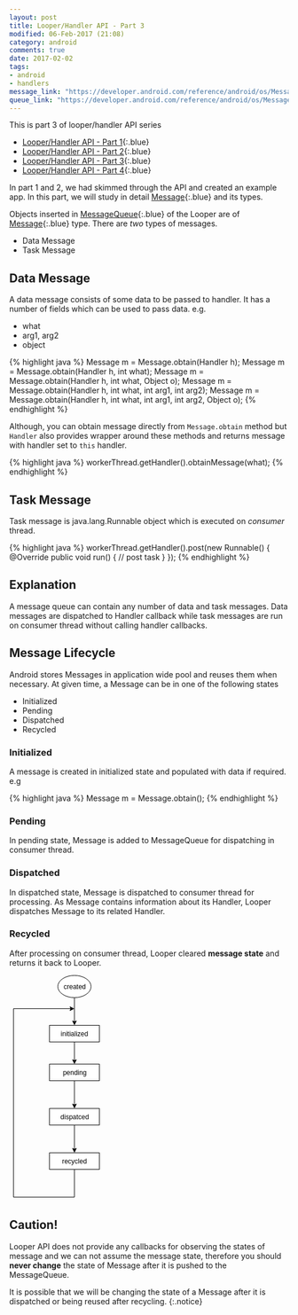 ```yaml
---
layout: post
title: Looper/Handler API - Part 3
modified: 06-Feb-2017 (21:08)
category: android
comments: true
date: 2017-02-02
tags:
- android
- handlers
message_link: "https://developer.android.com/reference/android/os/Message.html"
queue_link: "https://developer.android.com/reference/android/os/MessageQueue.html"
---
```


This is part 3 of looper/handler API series

- [Looper/Handler API - Part 1]({{site.url}}/looper-handler-api/){:.blue}
- [Looper/Handler API - Part 2]({{site.url}}/looper-handler-api-part-2/){:.blue}
- [Looper/Handler API - Part 3]({{site.url}}/looper-handler-api-part-3/){:.blue}
- [Looper/Handler API - Part 4]({{site.url}}/looper-handler-api-part-4/){:.blue}


In part 1 and 2, we had skimmed through the API and created an example app. In this part, we will study in detail [Message]({{page.message_link}}){:.blue}
and its types.

Objects inserted in [MessageQueue]({{page.queue_link}}){:.blue} of the Looper are of [Message]({{page.message_link}}){:.blue} type. There are
 *two* types of messages.

 - Data Message
 - Task Message

## Data Message

 A data message consists of some data to be passed to handler. It has a number of fields which can be used to pass data. e.g.

 - what
 - arg1, arg2
 - object

 {% highlight java %}
Message m = Message.obtain(Handler h);
Message m = Message.obtain(Handler h, int what);
Message m = Message.obtain(Handler h, int what, Object o);
Message m = Message.obtain(Handler h, int what, int arg1, int arg2);
Message m = Message.obtain(Handler h, int what, int arg1, int arg2, Object o);
 {% endhighlight %}

Although, you can obtain message directly from `Message.obtain` method but `Handler` also provides wrapper around these methods and returns message with handler set to `this` 
handler.

{% highlight java %}
workerThread.getHandler().obtainMessage(what);
{% endhighlight %}

## Task Message

Task message is java.lang.Runnable object which is executed on *consumer* thread.

{% highlight java %}
     workerThread.getHandler().post(new Runnable() {
                @Override
                public void run() {
                    // post task
                }
            });
{% endhighlight %}

## Explanation

A message queue can contain any number of data and task messages. Data messages are dispatched to Handler callback while task messages
are run on consumer thread without calling handler callbacks.

## Message Lifecycle

Android stores Messages in application wide pool and reuses them when necessary. At given time, a Message can be in one of the
following states

- Initialized
- Pending
- Dispatched
- Recycled

### Initialized

A message is created in initialized state and populated with data if required. e.g

{% highlight java %}
Message m = Message.obtain();
{% endhighlight %}

### Pending

In pending state, Message is added to MessageQueue for dispatching in consumer thread.

### Dispatched

In dispatched state, Message is dispatched to consumer thread for processing. As Message contains information about its Handler,
Looper dispatches Message to its related Handler.

### Recycled

After processing on consumer thread, Looper cleared **message state** and returns it back to Looper.

<svg xmlns="http://www.w3.org/2000/svg" xmlns:xlink="http://www.w3.org/1999/xlink" width="163px" version="1.1" viewBox="0 0 163 409" style="max-width:100%;max-height:409px;"><defs/><g transform="translate(0.5,0.5)"><path d="M 117 40 L 117 83.63" fill="none" stroke="#000000" stroke-miterlimit="10" pointer-events="none"/><path d="M 117 88.88 L 113.5 81.88 L 117 83.63 L 120.5 81.88 Z" fill="#000000" stroke="#000000" stroke-miterlimit="10" pointer-events="none"/><ellipse cx="117" cy="20" rx="30" ry="20" fill="#ffffff" stroke="#000000" pointer-events="none"/><g transform="translate(96.5,13.5)"><switch><foreignObject style="overflow:visible;" pointer-events="all" width="41" height="12" requiredFeatures="http://www.w3.org/TR/SVG11/feature#Extensibility"><div xmlns="http://www.w3.org/1999/xhtml" style="display: inline-block; font-size: 12px; font-family: Helvetica; color: rgb(0, 0, 0); line-height: 1.2; vertical-align: top; width: 42px; white-space: nowrap; word-wrap: normal; text-align: center;"><div xmlns="http://www.w3.org/1999/xhtml" style="display:inline-block;text-align:inherit;text-decoration:inherit;">created</div></div></foreignObject><text x="21" y="12" fill="#000000" text-anchor="middle" font-size="12px" font-family="Helvetica">created</text></switch></g><path d="M 117 120 L 117 153.63" fill="none" stroke="#000000" stroke-miterlimit="10" pointer-events="none"/><path d="M 117 158.88 L 113.5 151.88 L 117 153.63 L 120.5 151.88 Z" fill="#000000" stroke="#000000" stroke-miterlimit="10" pointer-events="none"/><rect x="72" y="90" width="90" height="30" fill="#ffffff" stroke="#000000" pointer-events="none"/><g transform="translate(90.5,98.5)"><switch><foreignObject style="overflow:visible;" pointer-events="all" width="52" height="12" requiredFeatures="http://www.w3.org/TR/SVG11/feature#Extensibility"><div xmlns="http://www.w3.org/1999/xhtml" style="display: inline-block; font-size: 12px; font-family: Helvetica; color: rgb(0, 0, 0); line-height: 1.2; vertical-align: top; width: 53px; white-space: nowrap; word-wrap: normal; text-align: center;"><div xmlns="http://www.w3.org/1999/xhtml" style="display:inline-block;text-align:inherit;text-decoration:inherit;">initialized</div></div></foreignObject><text x="26" y="12" fill="#000000" text-anchor="middle" font-size="12px" font-family="Helvetica">initialized</text></switch></g><path d="M 117 190 L 117 233.63" fill="none" stroke="#000000" stroke-miterlimit="10" pointer-events="none"/><path d="M 117 238.88 L 113.5 231.88 L 117 233.63 L 120.5 231.88 Z" fill="#000000" stroke="#000000" stroke-miterlimit="10" pointer-events="none"/><rect x="72" y="160" width="90" height="30" fill="#ffffff" stroke="#000000" pointer-events="none"/><g transform="translate(94.5,168.5)"><switch><foreignObject style="overflow:visible;" pointer-events="all" width="45" height="12" requiredFeatures="http://www.w3.org/TR/SVG11/feature#Extensibility"><div xmlns="http://www.w3.org/1999/xhtml" style="display: inline-block; font-size: 12px; font-family: Helvetica; color: rgb(0, 0, 0); line-height: 1.2; vertical-align: top; width: 46px; white-space: nowrap; word-wrap: normal; text-align: center;"><div xmlns="http://www.w3.org/1999/xhtml" style="display:inline-block;text-align:inherit;text-decoration:inherit;">pending</div></div></foreignObject><text x="23" y="12" fill="#000000" text-anchor="middle" font-size="12px" font-family="Helvetica">pending</text></switch></g><path d="M 117 270 L 117 313.63" fill="none" stroke="#000000" stroke-miterlimit="10" pointer-events="none"/><path d="M 117 318.88 L 113.5 311.88 L 117 313.63 L 120.5 311.88 Z" fill="#000000" stroke="#000000" stroke-miterlimit="10" pointer-events="none"/><rect x="72" y="240" width="90" height="30" fill="#ffffff" stroke="#000000" pointer-events="none"/><g transform="translate(90.5,248.5)"><switch><foreignObject style="overflow:visible;" pointer-events="all" width="53" height="12" requiredFeatures="http://www.w3.org/TR/SVG11/feature#Extensibility"><div xmlns="http://www.w3.org/1999/xhtml" style="display: inline-block; font-size: 12px; font-family: Helvetica; color: rgb(0, 0, 0); line-height: 1.2; vertical-align: top; width: 54px; white-space: nowrap; word-wrap: normal; text-align: center;"><div xmlns="http://www.w3.org/1999/xhtml" style="display:inline-block;text-align:inherit;text-decoration:inherit;">dispatced</div></div></foreignObject><text x="27" y="12" fill="#000000" text-anchor="middle" font-size="12px" font-family="Helvetica">dispatced</text></switch></g><path d="M 117 350 L 117 400 L 7 400 L 7 60 L 110.63 60" fill="none" stroke="#000000" stroke-miterlimit="10" pointer-events="none"/><path d="M 115.88 60 L 108.88 63.5 L 110.63 60 L 108.88 56.5 Z" fill="#000000" stroke="#000000" stroke-miterlimit="10" pointer-events="none"/><rect x="72" y="320" width="90" height="30" fill="#ffffff" stroke="#000000" pointer-events="none"/><g transform="translate(93.5,328.5)"><switch><foreignObject style="overflow:visible;" pointer-events="all" width="46" height="12" requiredFeatures="http://www.w3.org/TR/SVG11/feature#Extensibility"><div xmlns="http://www.w3.org/1999/xhtml" style="display: inline-block; font-size: 12px; font-family: Helvetica; color: rgb(0, 0, 0); line-height: 1.2; vertical-align: top; width: 47px; white-space: nowrap; word-wrap: normal; text-align: center;"><div xmlns="http://www.w3.org/1999/xhtml" style="display:inline-block;text-align:inherit;text-decoration:inherit;">recycled</div></div></foreignObject><text x="23" y="12" fill="#000000" text-anchor="middle" font-size="12px" font-family="Helvetica">recycled</text></switch></g></g></svg>

## Caution!

Looper API does not provide any callbacks for observing the states of message and we can not assume the message state, therefore you
should **never change** the state of Message after it is pushed to the MessageQueue.

It is possible that we will be changing the state of a Message after it is dispatched or being reused after recycling.
{:.notice}